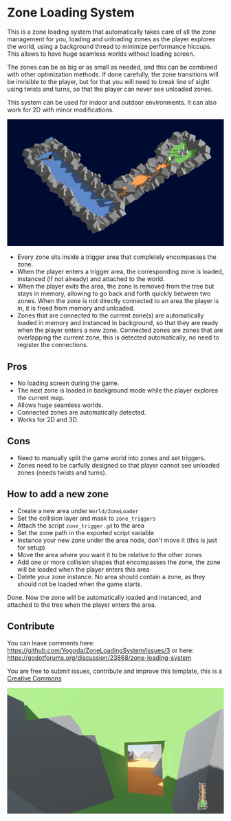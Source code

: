 # Zone Loading System

This is a zone loading system that automatically takes care of all the zone management for you, loading and unloading zones as the player explores the world, using a background thread to minimize performance hiccups. This allows to have huge seamless worlds without loading screen.

The zones can be as big or as small as needed, and this can be combined with other optimization methods. If done carefully, the zone transitions will be invisible to the player, but for that you will need to break line of sight using twists and turns, so that the player can never see unloaded zones.

This system can be used for indoor and outdoor environments. It can also work for 2D with minor modifications.

![Test image](screenshots/world.png)

- Every zone sits inside a trigger area that completely encompasses the zone.
- When the player enters a trigger area, the corresponding zone is loaded, instanced (if not already) and attached to the world.
- When the player exits the area, the zone is removed from the tree but stays in memory, allowing to go back and forth quickly between two zones. When the zone is not directly connected to an area the player is in, it is freed from memory and unloaded.
- Zones that are connected to the current zone(s) are automatically loaded in memory and instanced in background, so that they are ready when the player enters a new zone. Connected zones are zones that are overlapping the current zone, this is detected automatically, no need to register the connections.

## Pros
- No loading screen during the game.
- The next zone is loaded in background mode while the player explores the current map.
- Allows huge seamless worlds.
- Connected zones are automatically detected.
- Works for 2D and 3D.

## Cons
- Need to manually split the game world into zones and set triggers.
- Zones need to be carfully designed so that player cannot see unloaded zones (needs twists and turns).

## How to add a new zone

- Create a new area under `World/ZoneLoader`
- Set the collision layer and mask to `zone_triggers`
- Attach the script `zone_trigger.gd` to the area
- Set the zone path in the exported script variable
- Instance your new zone under the area node, don't move it (this is just for setup)
- Move the area where you want it to be relative to the other zones
- Add one or more collision shapes that encompasses the zone, the zone will be loaded when the player enters this area
- Delete your zone instance. No area should contain a zone, as they should not be loaded when the game starts.

Done. Now the zone will be automatically loaded and instanced, and attached to the tree when the player enters the area.

## Contribute

You can leave comments here: https://github.com/Yogoda/ZoneLoadingSystem/issues/3 or here: https://godotforums.org/discussion/23868/zone-loading-system

You are free to submit issues, contribute and improve this template, this is a [Creative Commons](https://creativecommons.org/publicdomain/zero/1.0/)

![Test image](screenshots/demo.png)
